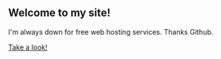 ## Welcome to my site!

I'm always down for free web hosting services. 
Thanks Github.

[Take a look!](http://bryanho10.github.io/)



